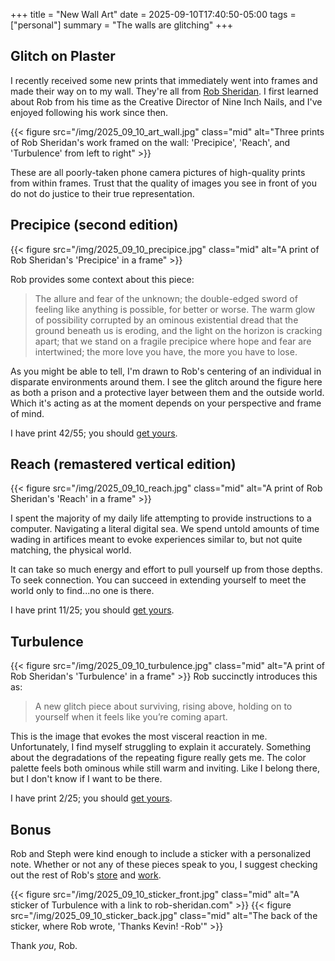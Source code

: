 +++
title = "New Wall Art"
date = 2025-09-10T17:40:50-05:00
tags = ["personal"]
summary = "The walls are glitching"
+++

## Glitch on Plaster

I recently received some new prints that immediately went into frames and made
their way on to my wall. They're all from [Rob Sheridan](https://rob-sheridan.com/).
I first learned about Rob from his time as the Creative Director of Nine Inch
Nails, and I've enjoyed following his work since then.

{{< figure src="/img/2025_09_10_art_wall.jpg" class="mid" alt="Three prints of Rob Sheridan's work framed on the wall: 'Precipice', 'Reach', and 'Turbulence' from left to right" >}}

These are all poorly-taken phone camera pictures of high-quality
prints from within frames. Trust that the quality of images you see in front of
you do not do justice to their true representation.

## Precipice (second edition)

{{< figure src="/img/2025_09_10_precipice.jpg" class="mid" alt="A print of Rob Sheridan's 'Precipice' in a frame" >}}

Rob provides some context about this piece:

> The allure and fear of the unknown; the double-edged sword of feeling like anything is possible, for better or worse. The warm glow of possibility corrupted by an ominous existential dread that the ground beneath us is eroding, and the light on the horizon is cracking apart; that we stand on a fragile precipice where hope and fear are intertwined; the more love you have, the more you have to lose.

As you might be able to tell, I'm drawn to Rob's centering of an individual in disparate
environments around them. I see the glitch around the figure here as both a
prison and a protective layer between them and the outside world. Which it's
acting as at the moment depends on your perspective and frame of mind.

I have print 42/55; you should [get yours](https://robsheridan.storenvy.com/collections/1829473-latest-additions/products/36906567-precipice-small-giclee-print-8-x-10-second-edition).

## Reach (remastered vertical edition)

{{< figure src="/img/2025_09_10_reach.jpg" class="mid" alt="A print of Rob Sheridan's 'Reach' in a frame" >}}

I spent the majority of my daily life attempting to provide instructions to a
computer. Navigating a literal digital sea. We spend untold amounts of time
wading in artifices meant to evoke experiences similar to, but not quite
matching, the physical world.

It can take so much energy and effort to pull yourself up from those depths. To
seek connection. You can succeed in extending yourself to meet the world only to
find...no one is there.

I have print 11/25; you should [get yours](https://robsheridan.storenvy.com/collections/1829473-latest-additions/products/36716500-reach-small-giclee-print-8-x-10-remastered-vertical-edition).

## Turbulence

{{< figure src="/img/2025_09_10_turbulence.jpg" class="mid" alt="A print of Rob Sheridan's 'Turbulence' in a frame" >}}
Rob succinctly introduces this as:

> A new glitch piece about surviving, rising above, holding on to yourself when it feels like you’re coming apart.

This is the image that evokes the most visceral reaction in me. Unfortunately, I
find myself struggling to explain it accurately. Something about the
degradations of the repeating figure really gets me. The color palette feels
both ominous while still warm and inviting. Like I belong there, but I don't
know if I want to be there.

I have print 2/25; you should [get yours](https://robsheridan.storenvy.com/collections/1829473-latest-additions/products/36951245-turbulence-small-giclee-print-8-x-10).

## Bonus

Rob and Steph were kind enough to include a sticker with a personalized note.
Whether or not any of these pieces speak to you, I suggest checking out the rest
of Rob's [store](https://robsheridan.storenvy.com/) and [work](https://rob-sheridan.com/).

{{< figure src="/img/2025_09_10_sticker_front.jpg" class="mid" alt="A sticker of Turbulence with a link to rob-sheridan.com" >}}
{{< figure src="/img/2025_09_10_sticker_back.jpg" class="mid" alt="The back of the sticker, where Rob wrote, 'Thanks Kevin! -Rob'" >}}

Thank *you*, Rob.

